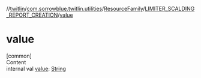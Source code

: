 //[twitlin](../../../index.md)/[com.sorrowblue.twitlin.utilities](../../index.md)/[ResourceFamily](../index.md)/[LIMITER_SCALDING_REPORT_CREATION](index.md)/[value](value.md)



# value  
[common]  
Content  
internal val [value](value.md): [String](https://kotlinlang.org/api/latest/jvm/stdlib/kotlin/-string/index.html)  



